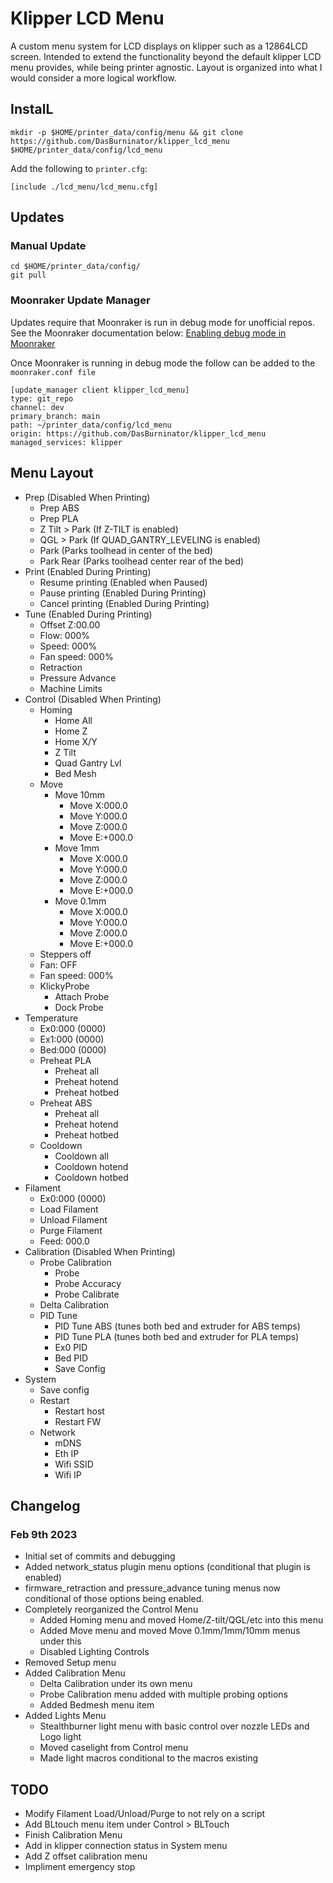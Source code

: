 # Klipper LCD Menu

A custom menu system for LCD displays on klipper such as a 12864LCD screen.
Intended to extend the functionality beyond the default klipper LCD menu provides, while being printer agnostic.
Layout is organized into what I would consider a more logical workflow.

## InstalL

```
mkdir -p $HOME/printer_data/config/menu && git clone https://github.com/DasBurninator/klipper_lcd_menu $HOME/printer_data/config/lcd_menu
```

Add the following to `printer.cfg`:

`[include ./lcd_menu/lcd_menu.cfg]`

## Updates

### Manual Update

```
cd $HOME/printer_data/config/
git pull
```

### Moonraker Update Manager

Updates require that Moonraker is run in debug mode for unofficial repos. See the Moonraker documentation below:
[Enabling debug mode in Moonraker](https://moonraker.readthedocs.io/en/latest/installation/#the-environment-file)

Once Moonraker is running in debug mode the follow can be added to the `moonraker.conf file`

```
[update_manager client klipper_lcd_menu]
type: git_repo
channel: dev
primary_branch: main
path: ~/printer_data/config/lcd_menu
origin: https://github.com/DasBurninator/klipper_lcd_menu
managed_services: klipper
```

## Menu Layout

+ Prep (Disabled When Printing)
  + Prep ABS
  + Prep PLA
  + Z Tilt > Park (If Z-TILT is enabled)
  + QGL > Park (If QUAD_GANTRY_LEVELING is enabled)
  + Park (Parks toolhead in center of the bed)
  + Park Rear (Parks toolhead center rear of the bed)
+ Print (Enabled During Printing)
  + Resume printing (Enabled when Paused)
  + Pause printing (Enabled During Printing)
  + Cancel printing (Enabled During Printing)
+ Tune (Enabled During Printing)
  + Offset Z:00.00
  + Flow: 000%
  + Speed: 000%
  + Fan speed: 000%
  + Retraction
  + Pressure Advance
  + Machine Limits
+ Control (Disabled When Printing)
  + Homing
    + Home All
    + Home Z
    + Home X/Y
    + Z Tilt
    + Quad Gantry Lvl
    + Bed Mesh
  + Move
    + Move 10mm
      + Move X:000.0
      + Move Y:000.0
      + Move Z:000.0
      + Move E:+000.0
    + Move 1mm
      + Move X:000.0
      + Move Y:000.0
      + Move Z:000.0
      + Move E:+000.0
    + Move 0.1mm
      + Move X:000.0
      + Move Y:000.0
      + Move Z:000.0
      + Move E:+000.0
  + Steppers off
  + Fan: OFF
  + Fan speed: 000%
  + KlickyProbe
    + Attach Probe
    + Dock Probe
+ Temperature
  + Ex0:000 (0000)
  + Ex1:000 (0000)
  + Bed:000 (0000)
  + Preheat PLA
    + Preheat all
    + Preheat hotend
    + Preheat hotbed
  + Preheat ABS
    + Preheat all
    + Preheat hotend
    + Preheat hotbed
  + Cooldown
    + Cooldown all
    + Cooldown hotend
    + Cooldown hotbed
+ Filament
  + Ex0:000 (0000)
  + Load Filament
  + Unload Filament
  + Purge Filament
  + Feed: 000.0
+ Calibration (Disabled When Printing)
  + Probe Calibration
    + Probe
    + Probe Accuracy
    + Probe Calibrate
  + Delta Calibration
  + PID Tune
    + PID Tune ABS (tunes both bed and extruder for ABS temps)
    + PID Tune PLA (tunes both bed and extruder for PLA temps)
    + Ex0 PID
    + Bed PID
    + Save Config
+ System
  + Save config
  + Restart
    + Restart host
    + Restart FW
  + Network
    + mDNS
    + Eth IP
    + Wifi SSID
    + Wifi IP

## Changelog

### Feb 9th 2023
+ Initial set of commits and debugging
+ Added network_status plugin menu options (conditional that plugin is enabled)
+ firmware_retraction and pressure_advance tuning menus now conditional of those options being enabled.
+ Completely reorganized the Control Menu
  + Added Homing menu and moved Home/Z-tilt/QGL/etc into this menu
  + Added Move menu and moved Move 0.1mm/1mm/10mm menus under this
  + Disabled Lighting Controls
+ Removed Setup menu
+ Added Calibration Menu
  + Delta Calibration under its own menu
  + Probe Calibration menu added with multiple probing options
  + Added Bedmesh menu item
+ Added Lights Menu
  + Stealthburner light menu with basic control over nozzle LEDs and Logo light
  + Moved caselight from Control menu
  + Made light macros conditional to the macros existing

## TODO
+ Modify Filament Load/Unload/Purge to not rely on a script
+ Add BLtouch menu item under Control > BLTouch
+ Finish Calibration Menu
+ Add in klipper connection status in System menu
+ Add Z offset calibration menu
+ Impliment emergency stop